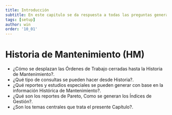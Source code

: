 ```yaml
---
title: Introducción
subtitle: En este capitulo se da respuesta a todas las preguntas generadas de la seccion Historia de Mantenimiento.
tags: [setup]
author: win
order: '10_01'
---
```

# Historia de Mantenimiento (HM)

- ¿Cómo se desplazan las Órdenes de Trabajo cerradas hasta la Historia de Mantenimiento?.
- ¿Qué tipo de consultas se pueden hacer desde Historia?.
- ¿Qué reportes y estudios especiales se pueden generar con base en la información Histórica de  Mantenimiento?.
- ¿Qué son los reportes de Pareto,  Como se generan los Índices de Gestión?.
- ¿Son los temas centrales que trata el presente Capítulo?.
